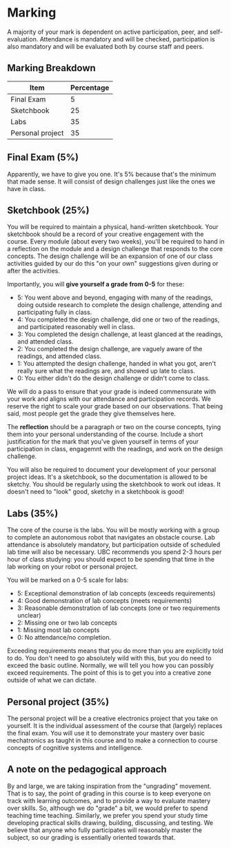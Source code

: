 # Marking
A majority of your mark is dependent on active participation, peer, and self-evaluation. Attendance is mandatory and will be checked, participation is also mandatory and will be evaluated both by course staff and peers.

## Marking Breakdown
| Item                                     | Percentage |
|------------------------------------------|------------|
| Final Exam                               | 5          |
| Sketchbook                               | 25         |
| Labs                                     | 35         |
| Personal project                         | 35         |

## Final Exam (5%)
Apparently, we have to give you one. It's 5% because that's the minimum that made sense. It will consist of design challenges just like the ones we have in class.

## Sketchbook (25%)
You will be required to maintain a physical, hand-written sketchbook. Your sketchbook should be a record of your creative engagement with the course. Every module (about every two weeks), you'll be required to hand in a reflection on the module and a design challenge that responds to the core concepts. The design challenge will be an expansion of one of our class activities guided by our do this "on your own" suggestions given during or after the activities.

Importantly, you will **give yourself a grade from 0-5** for these:
- 5: You went above and beyond, engaging with many of the readings, doing outside research to complete the design challenge, attending and participating fully in class.
- 4: You completed the design challenge, did one or two of the readings, and participated reasonably well in class.
- 3: You completed the design challenge, at least glanced at the readings, and attended class.
- 2: You completed the design challenge, are vaguely aware of the readings, and attended class.
- 1: You attempted the design challenge, handed in what you got, aren't really sure what the readings are, and showed up late to class.
- 0: You either didn't do the design challenge or didn't come to class.

We will do a pass to ensure that your grade is indeed commensurate with your work and aligns with our attendance and participation records. We reserve the right to scale your grade based on our observations. That being said, most people get the grade they give themselves here.

The **reflection** should be a paragraph or two on the course concepts, tying them into your personal understanding of the course. Include a short justification for the mark that you've given yourself in terms of your participation in class, engagemnt with the readings, and work on the design challenge.

You will also be required to document your development of your personal project ideas. It's a sketchbook, so the documentation is allowed to be sketchy. You should be regularly using the sketchbook to work out ideas. It doesn't need to "look" good, sketchy in a sketchbook is good!

## Labs (35%)
The core of the course is the labs. You will be mostly working with a group to complete an autonomous robot that navigates an obstacle course. Lab attendance is absolutely mandatory, but participation outside of scheduled lab time will also be necessary. UBC recommends you spend 2-3 hours per hour of class studying: you should expect to be spending that time in the lab working on your robot or personal project.

You will be marked on a 0-5 scale for labs:

- 5: Exceptional demonstration of lab concepts (exceeds requirements)
- 4: Good demonstration of lab concepts (meets requirements)
- 3: Reasonable demonstration of lab concepts (one or two requirements unclear)
- 2: Missing one or two lab concepts
- 1: Missing most lab concepts
- 0: No attendance/no completion.

Exceeding requirements means that you do more than you are explicitly told to do. You don't need to go absolutely wild with this, but you do need to exceed the basic outline. Normally, we will tell you how you can possibly exceed requirements. The point of this is to get you into a creative zone outside of what we can dictate.

## Personal project (35%)
The personal project will be a creative electronics project that you take on yourself. It is the individual assessment of the course that (largely) replaces the final exam. You will use it to demonstrate your mastery over basic mechatronics as taught in this course and to make a connection to course concepts of cognitive systems and intelligence. 


## A note on the pedagogical approach
By and large, we are taking inspiration from the "ungrading" movement. That is to say, the point of grading in this course is to keep everyone on track with learning outcomes, and to provide a way to evaluate mastery over skills. So, although we do "grade" a bit, we would prefer to spend teaching time teaching. Similarly, we prefer you spend your study time developing practical skills drawing, building, discussing, and testing. We believe that anyone who fully participates will reasonably master the subject, so our grading is essentially oriented towards that.